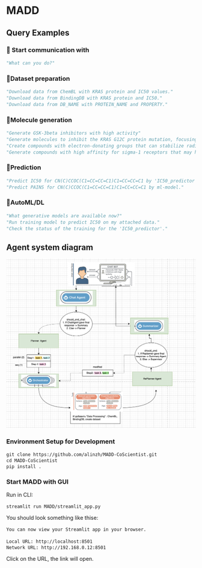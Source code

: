 # MADD

## Query Examples

### 🧪 Start communication with
```python
"What can you do?"
```
### 🧪Dataset preparation
```python
"Download data from ChemBL with KRAS protein and IC50 values."
"Download data from BindingDB with KRAS protein and IC50."
"Download data from DB_NAME with PROTEIN_NAME and PROPERTY."
```
### 🧪Molecule generation
```python
"Generate GSK-3beta inhibitors with high activity"
"Generate molecules to inhibit the KRAS G12C protein mutation, focusing on selective binding and ensuring that HRAS and NRAS are not affected."
"Create compounds with electron-donating groups that can stabilize radical intermediates, reducing oxidative damage in neurons."
"Generate compounds with high affinity for sigma-1 receptors that may have neuroprotective effects in Parkinson's disease."
```
### 🧪Prediction
```python
"Predict IC50 for CN(C)CCOC(C1=CC=CC=C1)C1=CC=CC=C1 by 'IC50_predictor' model."
"Predict PAINS for CN(C)CCOC(C1=CC=CC=C1)C1=CC=CC=C1 by ml-model."
```

### 🧪AutoML/DL
```python
"What generative models are available now?"
"Run training model to predict IC50 on my attached data."
"Check the status of the training for the 'IC50_predictor'."
```
## Agent system diagram
![Multi-Agent System (temporary img!)](./diagram.png)

### Environment Setup for Development
```commandline
git clone https://github.com/alinzh/MADD-CoScientist.git
cd MADD-CoScientist
pip install .
```

### Start MADD with GUI
Run in CLI:
```commandline
streamlit run MADD/streamlit_app.py
```

You should look something like thise:
```commandline
You can now view your Streamlit app in your browser.

Local URL: http://localhost:8501
Network URL: http://192.168.0.12:8501
```
Click on the URL, the link will open.











